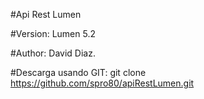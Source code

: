 #Api Rest Lumen

#Version: Lumen 5.2

#Author: David Diaz.

#Descarga usando GIT:
git clone https://github.com/spro80/apiRestLumen.git



